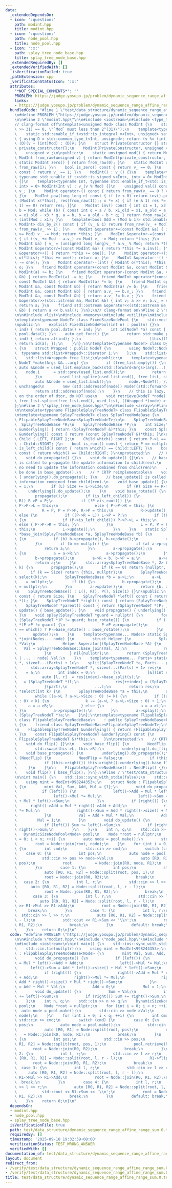 ```yaml
---
data:
  _extendedDependsOn:
  - icon: ':question:'
    path: modint.hpp
    title: modint.hpp
  - icon: ':question:'
    path: node_pool.hpp
    title: node_pool.hpp
  - icon: ':x:'
    path: splay_tree_node_base.hpp
    title: splay_tree_node_base.hpp
  _extendedRequiredBy: []
  _extendedVerifiedWith: []
  _isVerificationFailed: true
  _pathExtension: cpp
  _verificationStatusIcon: ':x:'
  attributes:
    '*NOT_SPECIAL_COMMENTS*': ''
    PROBLEM: https://judge.yosupo.jp/problem/dynamic_sequence_range_affine_range_sum
    links:
    - https://judge.yosupo.jp/problem/dynamic_sequence_range_affine_range_sum
  bundledCode: "#line 1 \"test/data_structure/dynamic_sequence_range_affine_range_sum.0.test.cpp\"\
    \n#define PROBLEM \"https://judge.yosupo.jp/problem/dynamic_sequence_range_affine_range_sum\"\
    \n\n#line 2 \"modint.hpp\"\n\n#include <iostream>\n#include <type_traits>\n\n\
    // clang-format off\ntemplate<unsigned Mod> class ModInt {\n    static_assert((Mod\
    \ >> 31) == 0, \"`Mod` must less than 2^(31)\");\n    template<typename Int>\n\
    \    static std::enable_if_t<std::is_integral_v<Int>, unsigned> safe_mod(Int v)\
    \ { using D = std::common_type_t<Int, unsigned>; return (v %= (int)Mod) < 0 ?\
    \ (D)(v + (int)Mod) : (D)v; }\n    struct PrivateConstructor {} static inline\
    \ private_constructor{};\n    ModInt(PrivateConstructor, unsigned v) : v_(v) {}\n\
    \    unsigned v_;\n\npublic:\n    static unsigned mod() { return Mod; }\n    static\
    \ ModInt from_raw(unsigned v) { return ModInt(private_constructor, v); }\n   \
    \ static ModInt zero() { return from_raw(0); }\n    static ModInt one() { return\
    \ from_raw(1); }\n    bool is_zero() const { return v_ == 0; }\n    bool is_one()\
    \ const { return v_ == 1; }\n    ModInt() : v_() {}\n    template<typename Int,\
    \ typename std::enable_if_t<std::is_signed_v<Int>, int> = 0> ModInt(Int v) : v_(safe_mod(v))\
    \ {}\n    template<typename Int, typename std::enable_if_t<std::is_unsigned_v<Int>,\
    \ int> = 0> ModInt(Int v) : v_(v % Mod) {}\n    unsigned val() const { return\
    \ v_; }\n    ModInt operator-() const { return from_raw(v_ == 0 ? v_ : Mod - v_);\
    \ }\n    ModInt pow(long long e) const { if (e < 0) return inv().pow(-e); for\
    \ (ModInt x(*this), res(from_raw(1));; x *= x) { if (e & 1) res *= x; if ((e >>=\
    \ 1) == 0) return res; }}\n    ModInt inv() const { int x1 = 1, x3 = 0, a = val(),\
    \ b = Mod; while (b) { const int q = a / b, x1_old = x1, a_old = a; x1 = x3, x3\
    \ = x1_old - x3 * q, a = b, b = a_old - b * q; } return from_raw(x1 < 0 ? x1 +\
    \ (int)Mod : x1); }\n    template<bool Odd = (Mod & 1)> std::enable_if_t<Odd,\
    \ ModInt> div_by_2() const { if (v_ & 1) return from_raw((v_ + Mod) >> 1); return\
    \ from_raw(v_ >> 1); }\n    ModInt &operator+=(const ModInt &a) { if ((v_ += a.v_)\
    \ >= Mod) v_ -= Mod; return *this; }\n    ModInt &operator-=(const ModInt &a)\
    \ { if ((v_ += Mod - a.v_) >= Mod) v_ -= Mod; return *this; }\n    ModInt &operator*=(const\
    \ ModInt &a) { v_ = (unsigned long long)v_ * a.v_ % Mod; return *this; }\n   \
    \ ModInt &operator/=(const ModInt &a) { return *this *= a.inv(); }\n    ModInt\
    \ &operator++() { return *this += one(); }\n    ModInt operator++(int) { ModInt\
    \ o(*this); *this += one(); return o; }\n    ModInt &operator--() { return *this\
    \ -= one(); }\n    ModInt operator--(int) { ModInt o(*this); *this -= one(); return\
    \ o; }\n    friend ModInt operator+(const ModInt &a, const ModInt &b) { return\
    \ ModInt(a) += b; }\n    friend ModInt operator-(const ModInt &a, const ModInt\
    \ &b) { return ModInt(a) -= b; }\n    friend ModInt operator*(const ModInt &a,\
    \ const ModInt &b) { return ModInt(a) *= b; }\n    friend ModInt operator/(const\
    \ ModInt &a, const ModInt &b) { return ModInt(a) /= b; }\n    friend bool operator==(const\
    \ ModInt &a, const ModInt &b) { return a.v_ == b.v_; }\n    friend bool operator!=(const\
    \ ModInt &a, const ModInt &b) { return a.v_ != b.v_; }\n    friend std::istream\
    \ &operator>>(std::istream &a, ModInt &b) { int v; a >> v; b.v_ = safe_mod(v);\
    \ return a; }\n    friend std::ostream &operator<<(std::ostream &a, const ModInt\
    \ &b) { return a << b.val(); }\n};\n// clang-format on\n#line 2 \"node_pool.hpp\"\
    \n\n#include <list>\n#include <memory>\n#include <utility>\n#include <vector>\n\
    \ntemplate<typename NodeT> class FixedSizeNodePool {\n    std::vector<NodeT> pool;\n\
    \npublic:\n    explicit FixedSizeNodePool(int n) : pool(n) {}\n    NodeT *at(int\
    \ ind) { return pool.data() + ind; }\n    int id(NodeT *a) const { return a -\
    \ pool.data(); }\n    auto get_func() {\n        return std::make_pair([this](int\
    \ ind) { return at(ind); },\n                              [this](NodeT *a) {\
    \ return id(a); });\n    }\n};\n\ntemplate<typename NodeT> class DynamicSizeNodePool\
    \ {\n    struct Wrapped : public NodeT {\n        using NodeT::NodeT;\n      \
    \  typename std::list<Wrapped>::iterator i;\n    };\n    std::list<Wrapped> used_list;\n\
    \    std::list<Wrapped> free_list;\n\npublic:\n    template<typename... Args>\
    \ NodeT *make(Args &&...arg) {\n        if (free_list.empty()) {\n           \
    \ auto &&node = used_list.emplace_back(std::forward<Args>(arg)...);\n        \
    \    node.i      = std::prev(used_list.end());\n            return std::addressof(node);\n\
    \        }\n        used_list.splice(used_list.end(), free_list, std::prev(free_list.end()));\n\
    \        auto &&node = used_list.back();\n        node.~NodeT(); // i remains\
    \ unchanged\n        new (std::addressof(node)) NodeT(std::forward<Args>(arg)...);\n\
    \        return std::addressof(node);\n    }\n    // this is lazy, if sth. relies\
    \ on the order of dtor, do NOT use\n    void retrieve(NodeT *node) {\n       \
    \ free_list.splice(free_list.end(), used_list, ((Wrapped *)node)->i);\n    }\n\
    };\n#line 2 \"splay_tree_node_base.hpp\"\n\n#include <array>\n#line 5 \"splay_tree_node_base.hpp\"\
    \n\ntemplate<typename FlipableSplayTreeNodeT> class FlipableSplayTreeNodeBase;\n\
    \ntemplate<typename SplayTreeNodeT> class SplayTreeNodeBase {\n    friend class\
    \ FlipableSplayTreeNodeBase<SplayTreeNodeT>;\n\n    SplayTreeNodeBase *L;\n  \
    \  SplayTreeNodeBase *R;\n    SplayTreeNodeBase *P;\n    int Size;\n\n    SplayTreeNodeT\
    \ &underlying() { return (SplayTreeNodeT &)*this; }\n    const SplayTreeNodeT\
    \ &underlying() const { return (const SplayTreeNodeT &)*this; }\n\n    enum class\
    \ Child { LEFT, RIGHT };\n    Child which() const { return P->L == this ? Child::LEFT\
    \ : Child::RIGHT; }\n    bool is_root() const { return P == nullptr; }\n    bool\
    \ is_left_child() const { return which() == Child::LEFT; }\n    bool is_right_child()\
    \ const { return which() == Child::RIGHT; }\n\nprotected:\n    // CRTP reimplement\n\
    \    void do_propagate() {}\n    void do_update() {}\n\n    // base_propagate()\
    \ is called to propagate the update information to child(ren).\n    // There is\
    \ no need to update the information combined from child(ren)\n    // which should\
    \ be done in base_update().\n    // * CRTP reimplementable\n    void base_propagate()\
    \ { underlying().do_propagate(); }\n    // base_update() is called to update the\
    \ information combined from child(ren).\n    void base_update() {\n        Size\
    \ = 1;\n        if (L) Size += L->Size;\n        if (R) Size += R->Size;\n   \
    \     underlying().do_update();\n    }\n    void base_rotate() {\n        P->propagate();\n\
    \        propagate();\n        if (is_left_child()) {\n            if ((P->L =\
    \ R)) R->P = P;\n            if (!P->is_root()) {\n                if (P->is_left_child())\
    \ P->P->L = this;\n                else { P->P->R = this; }\n            }\n \
    \           R = P, P = P->P, R->P = this;\n            R->update();\n        }\
    \ else {\n            if ((P->R = L)) L->P = P;\n            if (!P->is_root())\
    \ {\n                if (P->is_left_child()) P->P->L = this;\n               \
    \ else { P->P->R = this; }\n            }\n            L = P, P = P->P, L->P =\
    \ this;\n            L->update();\n        }\n    }\n    static SplayTreeNodeBase\
    \ *base_join(SplayTreeNodeBase *a, SplayTreeNodeBase *b) {\n        if (a == nullptr)\
    \ {\n            if (b) b->propagate(), b->update();\n            return b;\n\
    \        }\n        if (b == nullptr) {\n            if (a) a->propagate(), a->update();\n\
    \            return a;\n        }\n        a->propagate();\n        while (a->R)\
    \ {\n            a = a->R;\n            a->propagate();\n        }\n        a->splay();\n\
    \        b->propagate();\n        a->R = b, b->P = a;\n        a->update();\n\
    \        return a;\n    }\n    std::array<SplayTreeNodeBase *, 2> base_split(int\
    \ k) {\n        propagate();\n        if (k == 0) return {nullptr, this};\n  \
    \      if (k == Size) return {this, nullptr};\n        SplayTreeNodeBase *a =\
    \ select(k);\n        SplayTreeNodeBase *b = a->L;\n        a->L             \
    \    = nullptr;\n        if (b) {\n            b->propagate();\n            b->P\
    \ = nullptr;\n        }\n        a->update();\n        return {b, a};\n    }\n\
    \n    SplayTreeNodeBase() : L(), R(), P(), Size(1) {}\n\npublic:\n    int size()\
    \ const { return Size; }\n    SplayTreeNodeT *left() const { return (SplayTreeNodeT\
    \ *)L; }\n    SplayTreeNodeT *right() const { return (SplayTreeNodeT *)R; }\n\
    \    SplayTreeNodeT *parent() const { return (SplayTreeNodeT *)P; }\n    void\
    \ update() { base_update(); }\n    void propagate() { underlying().base_propagate();\
    \ }\n    void splay(SplayTreeNodeT *guard = nullptr) {\n        for (propagate();\
    \ (SplayTreeNodeT *)P != guard; base_rotate()) {\n            if ((SplayTreeNodeT\
    \ *)P->P != guard) {\n                P->P->propagate();\n                P->which()\
    \ == which() ? P->base_rotate() : base_rotate();\n            }\n        }\n \
    \       update();\n    }\n    template<typename... Nodes> static SplayTreeNodeT\
    \ *join(Nodes... node) {\n        struct Helper {\n            SplayTreeNodeBase\
    \ *Val;\n            Helper &operator|(SplayTreeNodeBase *A) {\n             \
    \   Val = SplayTreeNodeBase::base_join(Val, A);\n                return *this;\n\
    \            }\n        } nil{nullptr};\n        return (SplayTreeNodeT *)(nil\
    \ | ... | node).Val;\n    }\n    template<typename... Parts> static std::array<SplayTreeNodeT\
    \ *, sizeof...(Parts) + 1>\n    split(SplayTreeNodeT *a, Parts... part) {\n  \
    \      std::array<SplayTreeNodeT *, sizeof...(Parts) + 1> res;\n        res[0]\
    \    = a;\n        int index = 0;\n        (\n            [&](int s) {\n     \
    \           auto [l, r]  = res[index]->base_split(s);\n                res[index]\
    \   = (SplayTreeNodeT *)l;\n                res[++index] = (SplayTreeNodeT *)r;\n\
    \            }(part),\n            ...);\n        return res;\n    }\n    SplayTreeNodeT\
    \ *select(int k) {\n        SplayTreeNodeBase *a = this;\n        a->propagate();\n\
    \        while ((a->L ? a->L->Size : 0) != k) {\n            if ((a->L ? a->L->Size\
    \ : 0) < k) {\n                k -= (a->L ? a->L->Size : 0) + 1;\n           \
    \     a = a->R;\n            } else {\n                a = a->L;\n           \
    \ }\n            a->propagate();\n        }\n        a->splay();\n        return\
    \ (SplayTreeNodeT *)a;\n    }\n};\n\ntemplate<typename FlipableSplayTreeNodeT>\
    \ class FlipableSplayTreeNodeBase\n    : public SplayTreeNodeBase<FlipableSplayTreeNodeT>\
    \ {\n    friend class SplayTreeNodeBase<FlipableSplayTreeNodeT>;\n\n    bool NeedFlip;\n\
    \n    FlipableSplayTreeNodeT &underlying() { return (FlipableSplayTreeNodeT &)*this;\
    \ }\n    const FlipableSplayTreeNodeT &underlying() const {\n        return (const\
    \ FlipableSplayTreeNodeT &)*this;\n    }\n\nprotected:\n    // CRTP reimplement\n\
    \    void do_flip() {}\n\n    void base_flip() {\n        NeedFlip = !NeedFlip;\n\
    \        std::swap(this->L, this->R);\n        underlying().do_flip();\n    }\n\
    \    void base_propagate() {\n        underlying().do_propagate();\n        if\
    \ (NeedFlip) {\n            NeedFlip = false;\n            if (this->left()) this->left()->underlying().base_flip();\n\
    \            if (this->right()) this->right()->underlying().base_flip();\n   \
    \     }\n    }\n\n    FlipableSplayTreeNodeBase() : NeedFlip() {}\n\npublic:\n\
    \    void flip() { base_flip(); }\n};\n#line 7 \"test/data_structure/dynamic_sequence_range_affine_range_sum.0.test.cpp\"\
    \n\nint main() {\n    std::ios::sync_with_stdio(false);\n    std::cin.tie(nullptr);\n\
    \    using mint = ModInt<998244353>;\n    struct Node : FlipableSplayTreeNodeBase<Node>\
    \ {\n        mint Val, Sum, Add, Mul = {1};\n        void do_propagate() {\n \
    \           if (left()) {\n                left()->Add = Mul * left()->Add + Add;\n\
    \                left()->Mul *= Mul;\n                left()->Sum = Add * left()->size()\
    \ + Mul * left()->Sum;\n            }\n            if (right()) {\n          \
    \      right()->Add = Mul * right()->Add + Add;\n                right()->Mul\
    \ *= Mul;\n                right()->Sum = Add * right()->size() + Mul * right()->Sum;\n\
    \            }\n            Val = Add + Mul * Val;\n            Add = 0;\n   \
    \         Mul = 1;\n        }\n        void do_update() {\n            Sum = Val;\n\
    \            if (left()) Sum += left()->Sum;\n            if (right()) Sum +=\
    \ right()->Sum;\n        }\n    };\n    int n, q;\n    std::cin >> n >> q;\n \
    \   DynamicSizeNodePool<Node> pool;\n    Node *root = nullptr;\n    for (int i\
    \ = 0; i < n; ++i) {\n        auto node = pool.make();\n        std::cin >> node->Val;\n\
    \        root = Node::join(root, node);\n    }\n    for (int i = 0; i < q; ++i)\
    \ {\n        int cmd;\n        std::cin >> cmd;\n        switch (cmd) {\n    \
    \    case 0: {\n            int pos;\n            auto node = pool.make();\n \
    \           std::cin >> pos >> node->Val;\n            auto [R0, R1] = Node::split(root,\
    \ pos);\n            root          = Node::join(R0, node, R1);\n            break;\n\
    \        }\n        case 1: {\n            int pos;\n            std::cin >> pos;\n\
    \            auto [R0, R1, R2] = Node::split(root, pos, 1);\n            pool.retrieve(R1);\n\
    \            root = Node::join(R0, R2);\n            break;\n        }\n     \
    \   case 2: {\n            int l, r;\n            std::cin >> l >> r;\n      \
    \      auto [R0, R1, R2] = Node::split(root, l, r - l);\n            R1->flip();\n\
    \            root = Node::join(R0, R1, R2);\n            break;\n        }\n \
    \       case 3: {\n            int l, r;\n            std::cin >> l >> r;\n  \
    \          auto [R0, R1, R2] = Node::split(root, l, r - l);\n            std::cin\
    \ >> R1->Mul >> R1->Add;\n            root = Node::join(R0, R1, R2);\n       \
    \     break;\n        }\n        case 4: {\n            int l, r;\n          \
    \  std::cin >> l >> r;\n            auto [R0, R1, R2] = Node::split(root, l, r\
    \ - l);\n            std::cout << R1->Sum << '\\n';\n            root = Node::join(R0,\
    \ R1, R2);\n            break;\n        }\n        default: break;\n        }\n\
    \    }\n    return 0;\n}\n"
  code: "#define PROBLEM \"https://judge.yosupo.jp/problem/dynamic_sequence_range_affine_range_sum\"\
    \n\n#include \"modint.hpp\"\n#include \"node_pool.hpp\"\n#include \"splay_tree_node_base.hpp\"\
    \n#include <iostream>\n\nint main() {\n    std::ios::sync_with_stdio(false);\n\
    \    std::cin.tie(nullptr);\n    using mint = ModInt<998244353>;\n    struct Node\
    \ : FlipableSplayTreeNodeBase<Node> {\n        mint Val, Sum, Add, Mul = {1};\n\
    \        void do_propagate() {\n            if (left()) {\n                left()->Add\
    \ = Mul * left()->Add + Add;\n                left()->Mul *= Mul;\n          \
    \      left()->Sum = Add * left()->size() + Mul * left()->Sum;\n            }\n\
    \            if (right()) {\n                right()->Add = Mul * right()->Add\
    \ + Add;\n                right()->Mul *= Mul;\n                right()->Sum =\
    \ Add * right()->size() + Mul * right()->Sum;\n            }\n            Val\
    \ = Add + Mul * Val;\n            Add = 0;\n            Mul = 1;\n        }\n\
    \        void do_update() {\n            Sum = Val;\n            if (left()) Sum\
    \ += left()->Sum;\n            if (right()) Sum += right()->Sum;\n        }\n\
    \    };\n    int n, q;\n    std::cin >> n >> q;\n    DynamicSizeNodePool<Node>\
    \ pool;\n    Node *root = nullptr;\n    for (int i = 0; i < n; ++i) {\n      \
    \  auto node = pool.make();\n        std::cin >> node->Val;\n        root = Node::join(root,\
    \ node);\n    }\n    for (int i = 0; i < q; ++i) {\n        int cmd;\n       \
    \ std::cin >> cmd;\n        switch (cmd) {\n        case 0: {\n            int\
    \ pos;\n            auto node = pool.make();\n            std::cin >> pos >> node->Val;\n\
    \            auto [R0, R1] = Node::split(root, pos);\n            root       \
    \   = Node::join(R0, node, R1);\n            break;\n        }\n        case 1:\
    \ {\n            int pos;\n            std::cin >> pos;\n            auto [R0,\
    \ R1, R2] = Node::split(root, pos, 1);\n            pool.retrieve(R1);\n     \
    \       root = Node::join(R0, R2);\n            break;\n        }\n        case\
    \ 2: {\n            int l, r;\n            std::cin >> l >> r;\n            auto\
    \ [R0, R1, R2] = Node::split(root, l, r - l);\n            R1->flip();\n     \
    \       root = Node::join(R0, R1, R2);\n            break;\n        }\n      \
    \  case 3: {\n            int l, r;\n            std::cin >> l >> r;\n       \
    \     auto [R0, R1, R2] = Node::split(root, l, r - l);\n            std::cin >>\
    \ R1->Mul >> R1->Add;\n            root = Node::join(R0, R1, R2);\n          \
    \  break;\n        }\n        case 4: {\n            int l, r;\n            std::cin\
    \ >> l >> r;\n            auto [R0, R1, R2] = Node::split(root, l, r - l);\n \
    \           std::cout << R1->Sum << '\\n';\n            root = Node::join(R0,\
    \ R1, R2);\n            break;\n        }\n        default: break;\n        }\n\
    \    }\n    return 0;\n}\n"
  dependsOn:
  - modint.hpp
  - node_pool.hpp
  - splay_tree_node_base.hpp
  isVerificationFile: true
  path: test/data_structure/dynamic_sequence_range_affine_range_sum.0.test.cpp
  requiredBy: []
  timestamp: '2025-09-18 19:32:39+08:00'
  verificationStatus: TEST_WRONG_ANSWER
  verifiedWith: []
documentation_of: test/data_structure/dynamic_sequence_range_affine_range_sum.0.test.cpp
layout: document
redirect_from:
- /verify/test/data_structure/dynamic_sequence_range_affine_range_sum.0.test.cpp
- /verify/test/data_structure/dynamic_sequence_range_affine_range_sum.0.test.cpp.html
title: test/data_structure/dynamic_sequence_range_affine_range_sum.0.test.cpp
---
```

